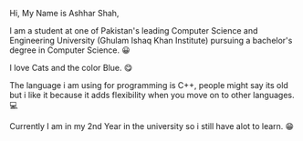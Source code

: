Hi, My Name is Ashhar Shah,

I am a student at one of Pakistan's leading Computer Science and Engineering University (Ghulam Ishaq Khan Institute) pursuing a bachelor's degree in Computer Science. 😀

I love Cats and the color Blue. 😋

The language i am using for programming is C++, people might say its old but i like it because it adds flexibility when you move on to other languages. 
💻 

Currently I am in my 2nd Year in the university so i still have alot to learn. 😁
